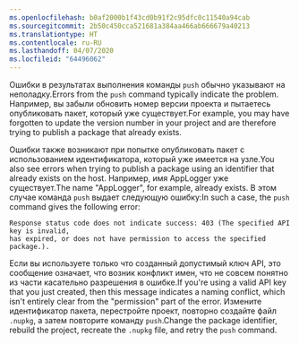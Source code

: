 ```yaml
---
ms.openlocfilehash: b0af2000b1f43cd0b91f2c95dfc0c11540a94cab
ms.sourcegitcommit: 2b50c450cca521681a384aa466ab666679a40213
ms.translationtype: HT
ms.contentlocale: ru-RU
ms.lasthandoff: 04/07/2020
ms.locfileid: "64496062"
---
```

<span data-ttu-id="0fb78-101">Ошибки в результатах выполнения команды `push` обычно указывают на неполадку.</span><span class="sxs-lookup"><span data-stu-id="0fb78-101">Errors from the `push` command typically indicate the problem.</span></span> <span data-ttu-id="0fb78-102">Например, вы забыли обновить номер версии проекта и пытаетесь опубликовать пакет, который уже существует.</span><span class="sxs-lookup"><span data-stu-id="0fb78-102">For example, you may have forgotten to update the version number in your project and are therefore trying to publish a package that already exists.</span></span>

<span data-ttu-id="0fb78-103">Ошибки также возникают при попытке опубликовать пакет с использованием идентификатора, который уже имеется на узле.</span><span class="sxs-lookup"><span data-stu-id="0fb78-103">You also see errors when trying to publish a package using an identifier that already exists on the host.</span></span> <span data-ttu-id="0fb78-104">Например, имя AppLogger уже существует.</span><span class="sxs-lookup"><span data-stu-id="0fb78-104">The name "AppLogger", for example, already exists.</span></span> <span data-ttu-id="0fb78-105">В этом случае команда `push` выдает следующую ошибку:</span><span class="sxs-lookup"><span data-stu-id="0fb78-105">In such a case, the `push` command gives the following error:</span></span>

```output
Response status code does not indicate success: 403 (The specified API key is invalid,
has expired, or does not have permission to access the specified package.).
```

<span data-ttu-id="0fb78-106">Если вы используете только что созданный допустимый ключ API, это сообщение означает, что возник конфликт имен, что не совсем понятно из части касательно разрешения в ошибке.</span><span class="sxs-lookup"><span data-stu-id="0fb78-106">If you're using a valid API key that you just created, then this message indicates a naming conflict, which isn't entirely clear from the "permission" part of the error.</span></span> <span data-ttu-id="0fb78-107">Измените идентификатор пакета, перестройте проект, повторно создайте файл `.nupkg`, а затем повторите команду `push`.</span><span class="sxs-lookup"><span data-stu-id="0fb78-107">Change the package identifier, rebuild the project, recreate the `.nupkg` file, and retry the `push` command.</span></span>